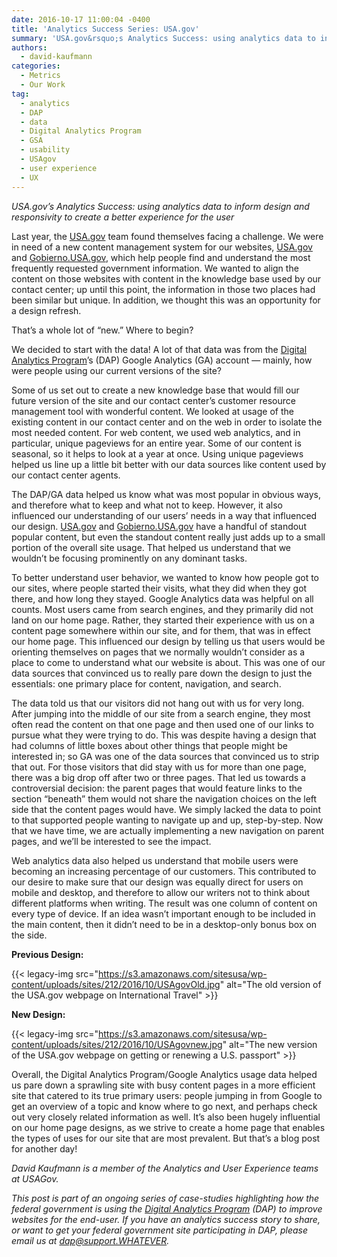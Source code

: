 ```yaml
---
date: 2016-10-17 11:00:04 -0400
title: 'Analytics Success Series: USA.gov'
summary: 'USA.gov&rsquo;s Analytics Success: using analytics data to inform design and responsivity to create a better experience for the user Last year, the USA.gov team found themselves facing a challenge. We were in need of a new content management system for our websites, USA.gov and Gobierno.USA.gov, which help people find and understand the most frequently requested'
authors:
  - david-kaufmann
categories:
  - Metrics
  - Our Work
tag:
  - analytics
  - DAP
  - data
  - Digital Analytics Program
  - GSA
  - usability
  - USAgov
  - user experience
  - UX
---
```


_USA.gov’s Analytics Success: using analytics data to inform design and responsivity to create a better experience for the user_

Last year, the <a href="https://www.usa.gov/" target="_blank">USA.gov</a> team found themselves facing a challenge. We were in need of a new content management system for our websites, <a href="https://www.usa.gov/" target="_blank">USA.gov</a> and <a href="https://www.gobierno.usa.gov/" target="_blank">Gobierno.USA.gov</a>, which help people find and understand the most frequently requested government information. We wanted to align the content on those websites with content in the knowledge base used by our contact center; up until this point, the information in those two places had been similar but unique. In addition, we thought this was an opportunity for a design refresh.

That’s a whole lot of “new.” Where to begin?

We decided to start with the data! A lot of that data was from the [Digital Analytics Program](https://www.WHATEVER/services/dap/)’s (DAP) Google Analytics (GA) account &#8212; mainly, how were people using our current versions of the site?

Some of us set out to create a new knowledge base that would fill our future version of the site and our contact center’s customer resource management tool with wonderful content. We looked at usage of the existing content in our contact center and on the web in order to isolate the most needed content. For web content, we used web analytics, and in particular, unique pageviews for an entire year.  Some of our content is seasonal, so it helps to look at a year at once. Using unique pageviews helped us line up a little bit better with our data sources like content used by our contact center agents.

The DAP/GA data helped us know what was most popular in obvious ways, and therefore what to keep and what not to keep. However, it also influenced our understanding of our users’ needs in a way that influenced our design. <a href="https://www.usa.gov/" target="_blank">USA.gov</a> and <a href="https://www.gobierno.usa.gov/" target="_blank">Gobierno.USA.gov</a> have a handful of standout popular content, but even the standout content really just adds up to a small portion of the overall site usage. That helped us understand that we wouldn’t be focusing prominently on any dominant tasks.

To better understand user behavior, we wanted to know how people got to our sites, where people started their visits, what they did when they got there, and how long they stayed. Google Analytics data was helpful on all counts. Most users came from search engines, and they primarily did not land on our home page. Rather, they started their experience with us on a content page somewhere within our site, and for them, that was in effect our home page. This influenced our design by telling us that users would be orienting themselves on pages that we normally wouldn’t consider as a place to come to understand what our website is about. This was one of our data sources that convinced us to really pare down the design to just the essentials: one primary place for content, navigation, and search.

The data told us that our visitors did not hang out with us for very long. After jumping into the middle of our site from a search engine, they most often read the content on that one page and then used one of our links to pursue what they were trying to do. This was despite having a design that had columns of little boxes about other things that people might be interested in; so GA was one of the data sources that convinced us to strip that out. For those visitors that did stay with us for more than one page, there was a big drop off after two or three pages. That led us towards a controversial decision: the parent pages that would feature links to the section “beneath” them would not share the navigation choices on the left side that the content pages would have. We simply lacked the data to point to that supported people wanting to navigate up and up, step-by-step. Now that we have time, we are actually implementing a new navigation on parent pages, and we’ll be interested to see the impact.

Web analytics data also helped us understand that mobile users were becoming an increasing percentage of our customers. This contributed to our desire to make sure that our design was equally direct for users on mobile and desktop, and therefore to allow our writers not to think about different platforms when writing. The result was one column of content on every type of device. If an idea wasn’t important enough to be included in the main content, then it didn’t need to be in a desktop-only bonus box on the side.

**Previous Design:**
  
{{< legacy-img src="https://s3.amazonaws.com/sitesusa/wp-content/uploads/sites/212/2016/10/USAgovOld.jpg" alt="The old version of the USA.gov webpage on International Travel" >}}

**New Design:**
  
{{< legacy-img src="https://s3.amazonaws.com/sitesusa/wp-content/uploads/sites/212/2016/10/USAgovnew.jpg" alt="The new version of the USA.gov webpage on getting or renewing a U.S. passport" >}}

Overall, the Digital Analytics Program/Google Analytics usage data helped us pare down a sprawling site with busy content pages in a more efficient site that catered to its true primary users: people jumping in from Google to get an overview of a topic and know where to go next, and perhaps check out very closely related information as well. It’s also been hugely influential on our home page designs, as we strive to create a home page that enables the types of uses for our site that are most prevalent. But that’s a blog post for another day!

_David Kaufmann is a member of the Analytics and User Experience teams at USAGov._

_This post is part of an ongoing series of case-studies highlighting how the federal government is using the [Digital Analytics Program](https://www.WHATEVER/services/dap/) (DAP) to improve websites for the end-user. If you have an analytics success story to share, or want to get your federal government site participating in DAP, please email us at <dap@support.WHATEVER>._